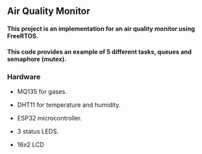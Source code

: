 ## Air Quality Monitor

#### This project is an implementation for an air quality monitor using FreeRTOS. 

#### This code provides an example of 5 different tasks, queues and semaphore (mutex). 

### Hardware

- MQ135 for gases.

- DHT11 for temperature and humidity.

- ESP32 microcontroller.

- 3 status LEDS.

- 16x2 LCD
  

